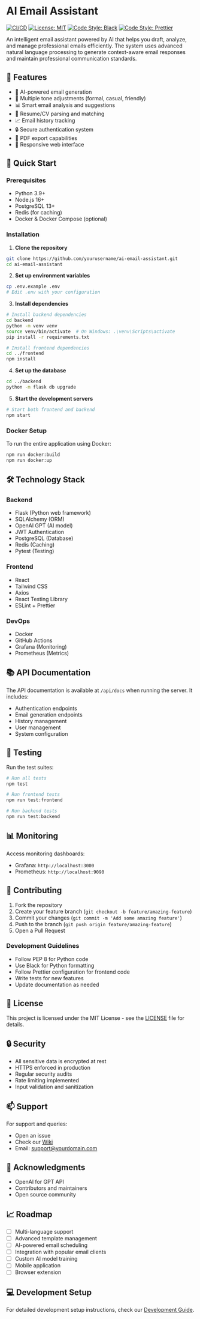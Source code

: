 # AI Email Assistant

[![CI/CD](https://github.com/yourusername/ai-email-assistant/actions/workflows/ci.yml/badge.svg)](https://github.com/yourusername/ai-email-assistant/actions/workflows/ci.yml)
[![License: MIT](https://img.shields.io/badge/License-MIT-yellow.svg)](https://opensource.org/licenses/MIT)
[![Code Style: Black](https://img.shields.io/badge/code%20style-black-000000.svg)](https://github.com/psf/black)
[![Code Style: Prettier](https://img.shields.io/badge/code_style-prettier-ff69b4.svg)](https://prettier.io/)

An intelligent email assistant powered by AI that helps you draft, analyze, and manage professional emails efficiently. The system uses advanced natural language processing to generate context-aware email responses and maintain professional communication standards.

## 🌟 Features

- 🤖 AI-powered email generation
- 📝 Multiple tone adjustments (formal, casual, friendly)
- 📊 Smart email analysis and suggestions
- 📎 Resume/CV parsing and matching
- 📈 Email history tracking
- 🔒 Secure authentication system
- 📑 PDF export capabilities
- 📱 Responsive web interface

## 🚀 Quick Start

### Prerequisites

- Python 3.9+
- Node.js 16+
- PostgreSQL 13+
- Redis (for caching)
- Docker & Docker Compose (optional)

### Installation

1. **Clone the repository**

```bash
git clone https://github.com/yourusername/ai-email-assistant.git
cd ai-email-assistant
```

2. **Set up environment variables**

```bash
cp .env.example .env
# Edit .env with your configuration
```

3. **Install dependencies**

```bash
# Install backend dependencies
cd backend
python -m venv venv
source venv/bin/activate  # On Windows: .\venv\Scripts\activate
pip install -r requirements.txt

# Install frontend dependencies
cd ../frontend
npm install
```

4. **Set up the database**

```bash
cd ../backend
python -m flask db upgrade
```

5. **Start the development servers**

```bash
# Start both frontend and backend
npm start
```

### Docker Setup

To run the entire application using Docker:

```bash
npm run docker:build
npm run docker:up
```

## 🛠️ Technology Stack

### Backend

- Flask (Python web framework)
- SQLAlchemy (ORM)
- OpenAI GPT (AI model)
- JWT Authentication
- PostgreSQL (Database)
- Redis (Caching)
- Pytest (Testing)

### Frontend

- React
- Tailwind CSS
- Axios
- React Testing Library
- ESLint + Prettier

### DevOps

- Docker
- GitHub Actions
- Grafana (Monitoring)
- Prometheus (Metrics)

## 📚 API Documentation

The API documentation is available at `/api/docs` when running the server. It includes:

- Authentication endpoints
- Email generation endpoints
- History management
- User management
- System configuration

## 🧪 Testing

Run the test suites:

```bash
# Run all tests
npm test

# Run frontend tests
npm run test:frontend

# Run backend tests
npm run test:backend
```

## 📊 Monitoring

Access monitoring dashboards:

- Grafana: `http://localhost:3000`
- Prometheus: `http://localhost:9090`

## 🤝 Contributing

1. Fork the repository
2. Create your feature branch (`git checkout -b feature/amazing-feature`)
3. Commit your changes (`git commit -m 'Add some amazing feature'`)
4. Push to the branch (`git push origin feature/amazing-feature`)
5. Open a Pull Request

### Development Guidelines

- Follow PEP 8 for Python code
- Use Black for Python formatting
- Follow Prettier configuration for frontend code
- Write tests for new features
- Update documentation as needed

## 📝 License

This project is licensed under the MIT License - see the [LICENSE](LICENSE) file for details.

## 🔒 Security

- All sensitive data is encrypted at rest
- HTTPS enforced in production
- Regular security audits
- Rate limiting implemented
- Input validation and sanitization

## 📫 Support

For support and queries:

- Open an issue
- Check our [Wiki](https://github.com/yourusername/ai-email-assistant/wiki)
- Email: support@yourdomain.com

## 🙏 Acknowledgments

- OpenAI for GPT API
- Contributors and maintainers
- Open source community

## 📈 Roadmap

- [ ] Multi-language support
- [ ] Advanced template management
- [ ] AI-powered email scheduling
- [ ] Integration with popular email clients
- [ ] Custom AI model training
- [ ] Mobile application
- [ ] Browser extension

## 💻 Development Setup

For detailed development setup instructions, check our [Development Guide](docs/DEVELOPMENT.md).
